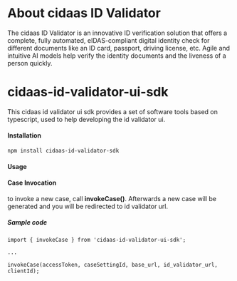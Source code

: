 # About cidaas ID Validator

The cidaas ID Validator is an innovative ID verification solution that offers a complete, fully automated, eIDAS-compliant digital identity check for different documents like an ID card, passport, driving license, etc. Agile and intuitive AI models help verify the identity documents and the liveness of a person quickly.

# cidaas-id-validator-ui-sdk

This cidaas id validator ui sdk provides a set of software tools based on typescript, used to help developing the id validator ui. 

#### Installation

```
npm install cidaas-id-validator-sdk
```

#### Usage

#### Case Invocation

to invoke a new case, call **invokeCase()**. Afterwards a new case will be generated and you will be redirected to id validator url.

##### Sample code
```
import { invokeCase } from 'cidaas-id-validator-ui-sdk';

...

invokeCase(accessToken, caseSettingId, base_url, id_validator_url, clientId);
```
